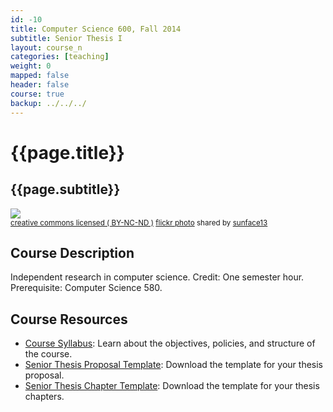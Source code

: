 ```yaml
---
id: -10
title: Computer Science 600, Fall 2014
subtitle: Senior Thesis I 
layout: course_n 
categories: [teaching]
weight: 0
mapped: false
header: false 
course: true
backup: ../../../
---
```


# {{page.title}}

## {{page.subtitle}}

<a title="The Glow" href="http://flickr.com/photos/sunface13/3751041359"><img class="img-responsive-tight" src="http://farm4.static.flickr.com/3534/3751041359_23deb6b1aa_z.jpg" /></a><br /><small><a href="http://creativecommons.org/licenses/by-nc-nd/2.0/">creative commons licensed ( BY-NC-ND )</a> <a title="The Glow" href="http://flickr.com/photos/sunface13/3751041359">flickr photo</a> shared by <a href="http://flickr.com/people/sunface13">sunface13</a></small>

## Course Description

Independent research in computer science. Credit: One semester hour. Prerequisite: Computer Science 580. 

## Course Resources

<ul class="fa-ul">

<li><i class="fa-li fa fa-arrow-right"></i><a href="{{site.baseurl}}teaching/cs600F2014/provide/syllabus/cs600601Fall2014-syllabus.pdf"
class="major">Course Syllabus</a>: Learn about the objectives, policies, and structure of the course. 

<li><i class="fa-li fa fa-arrow-right"></i><a href="{{site.baseurl}}teaching/cs600F2014/provide/template/senior_thesis_proposal_template.zip"
class="major">Senior Thesis Proposal Template</a>: Download the template for your thesis proposal. 

<li><i class="fa-li fa fa-arrow-right"></i><a href="{{site.baseurl}}teaching/cs600F2014/provide/template/AllegThesis.zip"
class="major">Senior Thesis Chapter Template</a>: Download the template for your thesis chapters. 
</ul>


